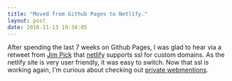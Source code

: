 ```yaml
---
title: "Moved from Github Pages to Netlify."
layout: post
date: 2016-11-13 19:34:05
---
```

After spending the last 7 weeks on Github Pages, I was glad to hear via a retweet from [Jim Pick](https://jimpick.com) that [netlify](https://www.netlify.com) supports ssl for custom domains.  As the netlify site is very user friendly, it was easy to switch.  Now that ssl is working again, I'm curious about checking out [private webmentions](https://aaronparecki.com/2016/09/30/12/private-webmentions).
